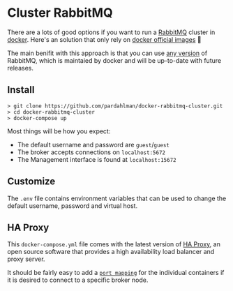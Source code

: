 # Cluster RabbitMQ

There are a lots of good options if you want to run a [RabbitMQ](https://hub.docker.com/_/rabbitmq/) cluster in [docker](http://docker.com/). Here's an solution that only rely on [docker official images](https://hub.docker.com/_/rabbitmq/) :tada:

The main benifit with this approach is that you can use [any version](https://hub.docker.com/r/library/rabbitmq/tags/) of RabbitMQ, which is maintaied by docker and will be up-to-date with future releases.

## Install

```
> git clone https://github.com/pardahlman/docker-rabbitmq-cluster.git
> cd docker-rabbitmq-cluster
> docker-compose up
```

Most things will be how you expect:

* The default username and password are `guest`/`guest`
* The broker accepts connections on `localhost:5672`
* The Management interface is found at `localhost:15672`

## Customize

The `.env` file contains environment variables that can be used to change the default username, password and virtual host.

## HA Proxy

This `docker-compose.yml` file comes with the latest version of [HA Proxy](http://www.haproxy.org/), an open source software that provides a high availability load balancer and proxy server.

It should be fairly easy to add a [`port mapping`](https://docs.docker.com/compose/compose-file/#ports) for the individual containers if it is desired to connect to a specific broker node.